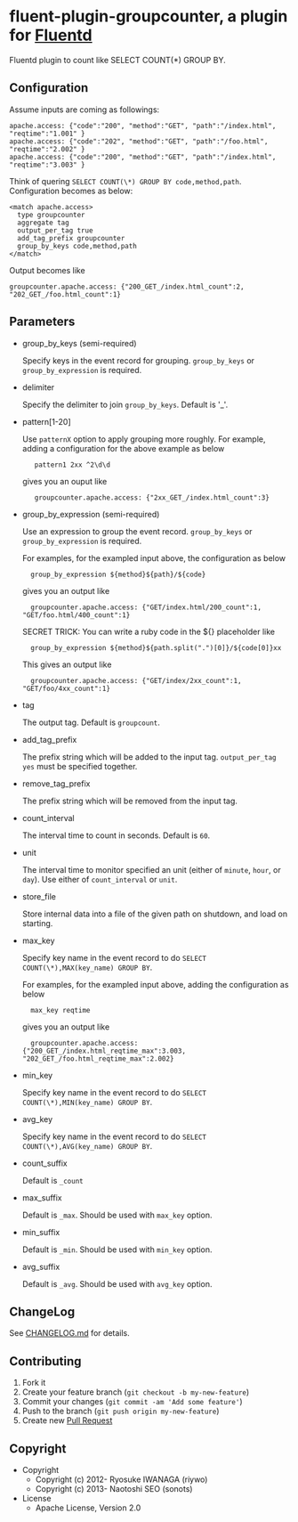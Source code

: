 # fluent-plugin-groupcounter, a plugin for [Fluentd](http://fluentd.org)

Fluentd plugin to count like SELECT COUNT(\*) GROUP BY.

## Configuration

Assume inputs are coming as followings:

    apache.access: {"code":"200", "method":"GET", "path":"/index.html", "reqtime":"1.001" }
    apache.access: {"code":"202", "method":"GET", "path":"/foo.html",   "reqtime":"2.002" }
    apache.access: {"code":"200", "method":"GET", "path":"/index.html", "reqtime":"3.003" }

Think of quering `SELECT COUNT(\*) GROUP BY code,method,path`. Configuration becomes as below:

    <match apache.access>
      type groupcounter
      aggregate tag
      output_per_tag true
      add_tag_prefix groupcounter
      group_by_keys code,method,path
    </match>

Output becomes like

    groupcounter.apache.access: {"200_GET_/index.html_count":2, "202_GET_/foo.html_count":1}

## Parameters

* group\_by\_keys (semi-required)

    Specify keys in the event record for grouping. `group_by_keys` or `group_by_expression` is required.

* delimiter

    Specify the delimiter to join `group_by_keys`. Default is '_'.

* pattern\[1-20\]

    Use `patternX` option to apply grouping more roughly. For example, adding a configuration for the above example as below

         pattern1 2xx ^2\d\d

    gives you an ouput like

         groupcounter.apache.access: {"2xx_GET_/index.html_count":3}

* group\_by\_expression (semi-required)

    Use an expression to group the event record. `group_by_keys` or `group_by_expression` is required.

    For examples, for the exampled input above, the configuration as below

        group_by_expression ${method}${path}/${code}

    gives you an output like

        groupcounter.apache.access: {"GET/index.html/200_count":1, "GET/foo.html/400_count":1}

    SECRET TRICK: You can write a ruby code in the ${} placeholder like

        group_by_expression ${method}${path.split(".")[0]}/${code[0]}xx

    This gives an output like

        groupcounter.apache.access: {"GET/index/2xx_count":1, "GET/foo/4xx_count":1}

* tag

    The output tag. Default is `groupcount`.

* add\_tag\_prefix

    The prefix string which will be added to the input tag. `output_per_tag yes` must be specified together. 

* remove\_tag\_prefix

    The prefix string which will be removed from the input tag.

* count\_interval

    The interval time to count in seconds. Default is `60`.

* unit

    The interval time to monitor specified an unit (either of `minute`, `hour`, or `day`).
    Use either of `count_interval` or `unit`.

* store\_file

    Store internal data into a file of the given path on shutdown, and load on starting.

* max\_key

    Specify key name in the event record to do `SELECT COUNT(\*),MAX(key_name) GROUP BY`.

    For examples, for the exampled input above, adding the configuration as below

        max_key reqtime

    gives you an output like

        groupcounter.apache.access: {"200_GET_/index.html_reqtime_max":3.003, "202_GET_/foo.html_reqtime_max":2.002}

* min\_key

    Specify key name in the event record to do `SELECT COUNT(\*),MIN(key_name) GROUP BY`.

* avg\_key

    Specify key name in the event record to do `SELECT COUNT(\*),AVG(key_name) GROUP BY`.

* count\_suffix

    Default is `_count`

* max\_suffix

    Default is `_max`. Should be used with `max_key` option.

* min\_suffix

    Default is `_min`. Should be used with `min_key` option.

* avg\_suffix

    Default is `_avg`. Should be used with `avg_key` option.

## ChangeLog

See [CHANGELOG.md](CHANGELOG.md) for details.

## Contributing

1. Fork it
2. Create your feature branch (`git checkout -b my-new-feature`)
3. Commit your changes (`git commit -am 'Add some feature'`)
4. Push to the branch (`git push origin my-new-feature`)
5. Create new [Pull Request](../../pull/new/master)

## Copyright

* Copyright
  * Copyright (c) 2012- Ryosuke IWANAGA (riywo)
  * Copyright (c) 2013- Naotoshi SEO (sonots)
* License
  * Apache License, Version 2.0
